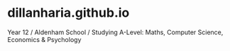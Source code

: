 # dillanharia.github.io
Year 12 /
Aldenham School / 
Studying A-Level: Maths, Computer Science, Economics & Psychology
